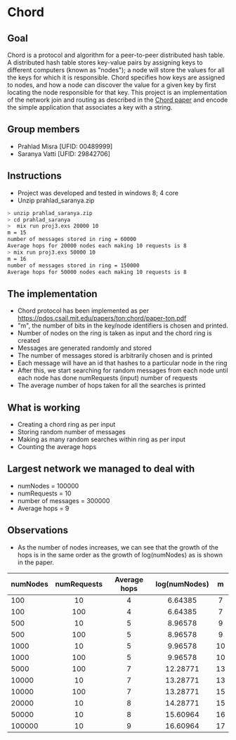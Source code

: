 # Chord

## Goal
Chord is a protocol and algorithm for a peer-to-peer distributed hash table. A distributed hash table stores key-value pairs by assigning keys to different computers (known as "nodes"); a node will store the values for all the keys for which it is responsible. Chord specifies how keys are assigned to nodes, and how a node can discover the value for a given key by first locating the node responsible for that key. This project is an implementation of the network join and routing as described in the [Chord paper](https://pdos.csail.mit.edu/papers/ton:chord/paper-ton.pdf) and encode the simple application that associates a key with a string.

## Group members

* Prahlad Misra [UFID: 00489999]
* Saranya Vatti [UFID: 29842706]

## Instructions

* Project was developed and tested in windows 8; 4 core
* Unzip prahlad_saranya.zip 

```sh
> unzip prahlad_saranya.zip
> cd prahlad_saranya
>  mix run proj3.exs 20000 10
m = 15
number of messages stored in ring = 60000
Average hops for 20000 nodes each making 10 requests is 8
> mix run proj3.exs 50000 10
m = 16
number of messages stored in ring = 150000
Average hops for 50000 nodes each making 10 requests is 8
```

## The implementation

* Chord protocol has been implemented as per https://pdos.csail.mit.edu/papers/ton:chord/paper-ton.pdf
* "m", the number of bits in the key/node identifiers is chosen and printed.
* Number of nodes on the ring is taken as input and the chord ring is created
* Messages are generated randomly and stored
* The number of messages stored is arbitrarily chosen and is printed 
* Each message will have an id that hashes to a particular node in the ring
* After this, we start searching for random messages from each node until each node has done numRequests (input) number of requests
* The average number of hops taken for all the searches is printed

## What is working

* Creating a chord ring as per input
* Storing random number of messages
* Making as many random searches within ring as per input
* Counting the average hops

## Largest network we managed to deal with

* numNodes = 100000
* numRequests = 10
* number of messages = 300000
* Average hops = 9

## Observations

* As the number of nodes increases, we can see that the growth of the hops is in the same order as the growth of log(numNodes) as is shown in the paper.

|    numNodes      |     numRequests    |  Average hops |  log(numNodes) |         m      |
| ---------------- |:------------------:|:-------------:|:--------------:|:--------------:|
|      100         |        10          |       4       |      6.64385   |         7      |
|      100         |       100          |       4       |      6.64385   |         7      |
|      500         |        10          |       5       |      8.96578   |         9      |
|      500         |       100          |       5       |      8.96578   |         9      |
|     1000         |        10          |       5       |      9.96578   |        10      |
|     1000         |       100          |       5       |      9.96578   |        10      |
|     5000         |       100          |       7       |     12.28771   |        13      |
|     10000        |        10          |       7       |     13.28771   |        13      |
|     10000        |       100          |       7       |     13.28771   |        15      |
|     20000        |        10          |       8       |     14.28771   |        15      |
|     50000        |        10          |       8       |     15.60964   |        16      |
|    100000        |        10          |       9       |     16.60964   |        17      |


